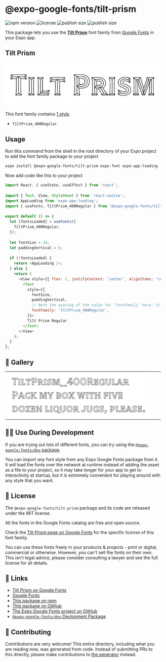 # @expo-google-fonts/tilt-prism

![npm version](https://flat.badgen.net/npm/v/@expo-google-fonts/tilt-prism)
![license](https://flat.badgen.net/github/license/expo/google-fonts)
![publish size](https://flat.badgen.net/packagephobia/install/@expo-google-fonts/tilt-prism)
![publish size](https://flat.badgen.net/packagephobia/publish/@expo-google-fonts/tilt-prism)

This package lets you use the [**Tilt Prism**](https://fonts.google.com/specimen/Tilt+Prism) font family from [Google Fonts](https://fonts.google.com/) in your Expo app.

## Tilt Prism

![Tilt Prism](./font-family.png)

This font family contains [1 style](#-gallery).

- `TiltPrism_400Regular`

## Usage

Run this command from the shell in the root directory of your Expo project to add the font family package to your project
```sh
expo install @expo-google-fonts/tilt-prism expo-font expo-app-loading
```

Now add code like this to your project
```js
import React, { useState, useEffect } from 'react';

import { Text, View, StyleSheet } from 'react-native';
import AppLoading from 'expo-app-loading';
import { useFonts, TiltPrism_400Regular } from '@expo-google-fonts/tilt-prism';

export default () => {
  let [fontsLoaded] = useFonts({
    TiltPrism_400Regular,
  });

  let fontSize = 24;
  let paddingVertical = 6;

  if (!fontsLoaded) {
    return <AppLoading />;
  } else {
    return (
      <View style={{ flex: 1, justifyContent: 'center', alignItems: 'center' }}>
        <Text
          style={{
            fontSize,
            paddingVertical,
            // Note the quoting of the value for `fontFamily` here; it expects a string!
            fontFamily: 'TiltPrism_400Regular',
          }}>
          Tilt Prism Regular
        </Text>
      </View>
    );
  }
};

```

## 🔡 Gallery


||||
|-|-|-|
|![TiltPrism_400Regular](./TiltPrism_400Regular.ttf.png)||||


## 👩‍💻 Use During Development

If you are trying out lots of different fonts, you can try using the [`@expo-google-fonts/dev` package](https://github.com/expo/google-fonts/tree/master/font-packages/dev#readme).

You can import *any* font style from any Expo Google Fonts package from it. It will load the fonts
over the network at runtime instead of adding the asset as a file to your project, so it may take longer
for your app to get to interactivity at startup, but it is extremely convenient
for playing around with any style that you want.

## 📖 License

The `@expo-google-fonts/tilt-prism` package and its code are released under the MIT license.

All the fonts in the Google Fonts catalog are free and open source.

Check the [Tilt Prism page on Google Fonts](https://fonts.google.com/specimen/Tilt+Prism) for the specific license of this font family.

You can use these fonts freely in your products & projects - print or digital, commercial or otherwise. However, you can't sell the fonts on their own. This isn't legal advice, please consider consulting a lawyer and see the full license for all details.

## 🔗 Links

- [Tilt Prism on Google Fonts](https://fonts.google.com/specimen/Tilt+Prism)
- [Google Fonts](https://fonts.google.com/)
- [This package on npm](https://www.npmjs.com/package/@expo-google-fonts/tilt-prism)
- [This package on GitHub](https://github.com/expo/google-fonts/tree/master/font-packages/tilt-prism)
- [The Expo Google Fonts project on GitHub](https://github.com/expo/google-fonts)
- [`@expo-google-fonts/dev` Devlopment Package](https://github.com/expo/google-fonts/tree/master/font-packages/dev)

## 🤝 Contributing

Contributions are very welcome! This entire directory, including what you are reading now, was generated from code. Instead of submitting PRs to this directly, please make contributions to [the generator](https://github.com/expo/google-fonts/tree/master/packages/generator) instead.
